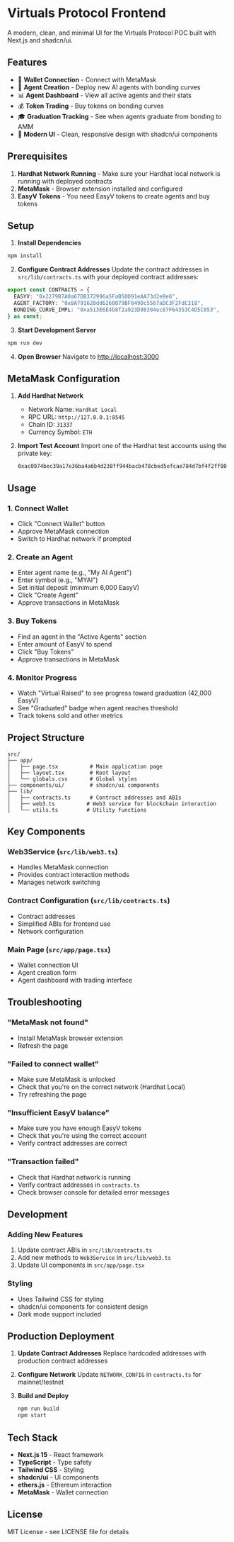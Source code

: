 # Virtuals Protocol Frontend

A modern, clean, and minimal UI for the Virtuals Protocol POC built with Next.js and shadcn/ui.

## Features

- 🔗 **Wallet Connection** - Connect with MetaMask
- 🤖 **Agent Creation** - Deploy new AI agents with bonding curves
- 📊 **Agent Dashboard** - View all active agents and their stats
- 💰 **Token Trading** - Buy tokens on bonding curves
- 🎓 **Graduation Tracking** - See when agents graduate from bonding to AMM
- 🎨 **Modern UI** - Clean, responsive design with shadcn/ui components

## Prerequisites

1. **Hardhat Network Running** - Make sure your Hardhat local network is running with deployed contracts
2. **MetaMask** - Browser extension installed and configured
3. **EasyV Tokens** - You need EasyV tokens to create agents and buy tokens

## Setup

1. **Install Dependencies**
```bash
npm install
```

2. **Configure Contract Addresses**
Update the contract addresses in `src/lib/contracts.ts` with your deployed contract addresses:
```typescript
export const CONTRACTS = {
  EASYV: "0x2279B7A0a67DB372996a5FaB50D91eAA73d2eBe6",
  AGENT_FACTORY: "0x8A791620dd6260079BF849Dc5567aDC3F2FdC318",
  BONDING_CURVE_IMPL: "0xa513E6E4b8f2a923D98304ec87F64353C4D5C853",
} as const;
```

3. **Start Development Server**
```bash
npm run dev
```

4. **Open Browser**
Navigate to [http://localhost:3000](http://localhost:3000)

## MetaMask Configuration

1. **Add Hardhat Network**
   - Network Name: `Hardhat Local`
   - RPC URL: `http://127.0.0.1:8545`
   - Chain ID: `31337`
   - Currency Symbol: `ETH`

2. **Import Test Account**
   Import one of the Hardhat test accounts using the private key:
   ```
   0xac0974bec39a17e36ba4a6b4d238ff944bacb478cbed5efcae784d7bf4f2ff80
   ```

## Usage

### 1. Connect Wallet
- Click "Connect Wallet" button
- Approve MetaMask connection
- Switch to Hardhat network if prompted

### 2. Create an Agent
- Enter agent name (e.g., "My AI Agent")
- Enter symbol (e.g., "MYAI")
- Set initial deposit (minimum 6,000 EasyV)
- Click "Create Agent"
- Approve transactions in MetaMask

### 3. Buy Tokens
- Find an agent in the "Active Agents" section
- Enter amount of EasyV to spend
- Click "Buy Tokens"
- Approve transactions in MetaMask

### 4. Monitor Progress
- Watch "Virtual Raised" to see progress toward graduation (42,000 EasyV)
- See "Graduated" badge when agent reaches threshold
- Track tokens sold and other metrics

## Project Structure

```
src/
├── app/
│   ├── page.tsx          # Main application page
│   ├── layout.tsx        # Root layout
│   └── globals.css       # Global styles
├── components/ui/        # shadcn/ui components
├── lib/
│   ├── contracts.ts      # Contract addresses and ABIs
│   ├── web3.ts          # Web3 service for blockchain interaction
│   └── utils.ts         # Utility functions
```

## Key Components

### Web3Service (`src/lib/web3.ts`)
- Handles MetaMask connection
- Provides contract interaction methods
- Manages network switching

### Contract Configuration (`src/lib/contracts.ts`)
- Contract addresses
- Simplified ABIs for frontend use
- Network configuration

### Main Page (`src/app/page.tsx`)
- Wallet connection UI
- Agent creation form
- Agent dashboard with trading interface

## Troubleshooting

### "MetaMask not found"
- Install MetaMask browser extension
- Refresh the page

### "Failed to connect wallet"
- Make sure MetaMask is unlocked
- Check that you're on the correct network (Hardhat Local)
- Try refreshing the page

### "Insufficient EasyV balance"
- Make sure you have enough EasyV tokens
- Check that you're using the correct account
- Verify contract addresses are correct

### "Transaction failed"
- Check that Hardhat network is running
- Verify contract addresses in `contracts.ts`
- Check browser console for detailed error messages

## Development

### Adding New Features
1. Update contract ABIs in `src/lib/contracts.ts`
2. Add new methods to `Web3Service` in `src/lib/web3.ts`
3. Update UI components in `src/app/page.tsx`

### Styling
- Uses Tailwind CSS for styling
- shadcn/ui components for consistent design
- Dark mode support included

## Production Deployment

1. **Update Contract Addresses**
   Replace hardcoded addresses with production contract addresses

2. **Configure Network**
   Update `NETWORK_CONFIG` in `contracts.ts` for mainnet/testnet

3. **Build and Deploy**
   ```bash
   npm run build
   npm start
   ```

## Tech Stack

- **Next.js 15** - React framework
- **TypeScript** - Type safety
- **Tailwind CSS** - Styling
- **shadcn/ui** - UI components
- **ethers.js** - Ethereum interaction
- **MetaMask** - Wallet connection

## License

MIT License - see LICENSE file for details
